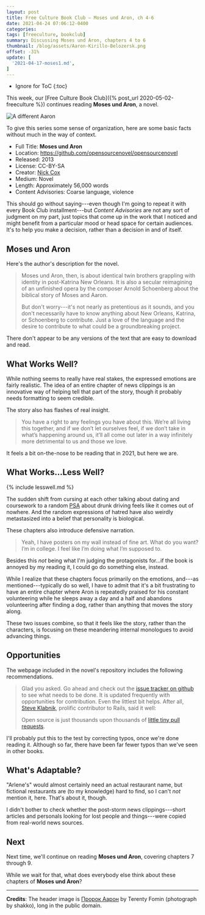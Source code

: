 ```yaml
---
layout: post
title: Free Culture Book Club — Moses und Aron, ch 4-6
date: 2021-04-24 07:06:12-0400
categories:
tags: [freeculture, bookclub]
summary: Discussing Moses und Aron, chapters 4 to 6
thumbnail: /blog/assets/Aaron-Kirillo-Belozersk.png
offset: -31%
update: [
  '2021-04-17-moses1.md',
]
---
```


* Ignore for ToC
{:toc}

This week, our [Free Culture Book Club]({% post_url 2020-05-02-freeculture %}) continues reading **Moses und Aron**, a novel.

![A different Aaron](/blog/assets/Aaron-Kirillo-Belozersk.png "A different Aron")

To give this series some sense of organization, here are some basic facts without much in the way of context.

 * Full Title:  **Moses und Aron**
 * Location:  <https://github.com/opensourcenovel/opensourcenovel>
 * Released:  2013
 * License:  CC-BY-SA
 * Creator:  [Nick Cox](http://nickcox.me/)
 * Medium:  Novel
 * Length:  Approximately 56,000 words
 * Content Advisories:  Coarse language, violence

This should go without saying---even though I'm going to repeat it with every Book Club installment---but *Content Advisories* are not any sort of judgment on my part, just topics that come up in the work that I noticed and might benefit from a particular mood or head space for certain audiences.  It's to help you make a decision, rather than a decision in and of itself.

## Moses und Aron

Here's the author's description for the novel.

 > Moses und Aron, then, is about identical twin brothers grappling with identity in post-Katrina New Orleans. It is also a secular reimagining of an unfinished opera by the composer Arnold Schoenberg about the biblical story of Moses and Aaron.
 >
 > But don't worry---it's not nearly as pretentious as it sounds, and you don't necessarily have to know anything about New Orleans, Katrina, or Schoenberg to contribute. Just a love of the language and the desire to contribute to what could be a groundbreaking project.

There don't appear to be any versions of the text that are easy to download and read.

## What Works Well?

While nothing seems to really have real stakes, the expressed emotions are fairly realistic.  The idea of an entire chapter of news clippings is an innovative way of helping tell that part of the story, though it probably needs formatting to seem credible.

The story also has flashes of real insight.

 > You have a right to any feelings you have about this. We’re all living this together, and if we don’t let ourselves feel, if we don’t take in what’s happening around us, it’ll all come out later in a way infinitely more detrimental to us and those we love.

It feels a bit on-the-nose to be reading that in 2021, but here we are.

## What Works...Less Well?

{% include lesswell.md %}

The sudden shift from cursing at each other talking about dating and coursework to a random [PSA](https://en.wikipedia.org/wiki/Public_service_announcement) about drunk driving feels like it comes out of nowhere.  And the random expressions of hatred have also weirdly metastasized into a belief that personality is biological.

These chapters also introduce defensive narration.

 > Yeah, I have posters on my wall instead of fine art. What do you want? I’m in college. I feel like I’m doing what I’m supposed to.

Besides this *not* being what I'm judging the protagonists for...if the book is annoyed by my reading it, I could go do something else, instead.

While I realize that these chapters focus primarily on the emotions, and---as mentioned---typically do so well, I have to admit that it's a bit frustrating to have an entire chapter where Aron is repeatedly praised for his constant volunteering while he sleeps away a day and a half and abandons volunteering after finding a dog, rather than anything that moves the story along.

These two issues combine, so that it feels like the story, rather than the characters, is focusing on these meandering internal monologues to avoid advancing things.

## Opportunities

The webpage included in the novel's repository includes the following recommendations.

 >  Glad you asked. Go ahead and check out the [issue tracker on github](https://github.com/opensourcenovel/opensourcenovel/issues) to see what needs to be done. It is updated frequently with opportunities for contribution. Even the littlest bit helps. After all, [Steve Klabnik](http://twitter.com/steveklabnik), prolific contributor to Rails, said it well:
 >
 > Open source is just thousands upon thousands of [little tiny pull requests](https://twitter.com/steveklabnik/status/294259287759413249).

I'll probably put this to the test by correcting typos, once we're done reading it.  Although so far, there have been far fewer typos than we've seen in other books.

## What's Adaptable?

"Arlene's" would almost certainly need an actual restaurant name, but fictional restaurants are (to my knowledge) hard to find, so I can't *not* mention it, here.  That's about it, though.

I didn't bother to check whether the post-storm news clippings---short articles and personals looking for lost people and things---were copied from real-world news sources.

## Next

Next time, we'll continue on reading **Moses und Aron**, covering chapters 7 through 9.

While we wait for that, what does everybody else think about these chapters of **Moses und Aron**?

* * *

**Credits**:  The header image is [Пророк Аарон](https://commons.wikimedia.org/wiki/File:Aaron_(Kirillo-Belozersk).jpg) by Terenty Fomin (photograph by shakko), long in the public domain.

